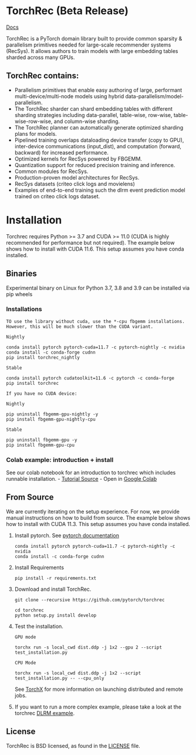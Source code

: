 # TorchRec (Beta Release)
[Docs](https://pytorch.org/torchrec/)

TorchRec is a PyTorch domain library built to provide common sparsity & parallelism primitives needed for large-scale recommender systems (RecSys). It allows authors to train models with large embedding tables sharded across many GPUs.

## TorchRec contains:
- Parallelism primitives that enable easy authoring of large, performant multi-device/multi-node models using hybrid data-parallelism/model-parallelism.
- The TorchRec sharder can shard embedding tables with different sharding strategies including data-parallel, table-wise, row-wise, table-wise-row-wise, and column-wise sharding.
- The TorchRec planner can automatically generate optimized sharding plans for models.
- Pipelined training overlaps dataloading device transfer (copy to GPU), inter-device communications (input_dist), and computation (forward, backward) for increased performance.
- Optimized kernels for RecSys powered by FBGEMM.
- Quantization support for reduced precision training and inference.
- Common modules for RecSys.
- Production-proven model architectures for RecSys.
- RecSys datasets (criteo click logs and movielens)
- Examples of end-to-end training such the dlrm event prediction model trained on criteo click logs dataset.

# Installation

Torchrec requires Python >= 3.7 and CUDA >= 11.0 (CUDA is highly recommended for performance but not required). The example below shows how to install with CUDA 11.6. This setup assumes you have conda installed.

## Binaries

Experimental binary on Linux for Python 3.7, 3.8 and 3.9 can be installed via pip wheels

### Installations
```
TO use the library without cuda, use the *-cpu fbgemm installations. However, this will be much slower than the CUDA variant.

Nightly

conda install pytorch pytorch-cuda=11.7 -c pytorch-nightly -c nvidia
conda install -c conda-forge cudnn
pip install torchrec_nightly

Stable

conda install pytorch cudatoolkit=11.6 -c pytorch -c conda-forge
pip install torchrec

If you have no CUDA device:

Nightly

pip uninstall fbgemm-gpu-nightly -y
pip install fbgemm-gpu-nightly-cpu

Stable

pip uninstall fbgemm-gpu -y
pip install fbgemm-gpu-cpu

```


### Colab example: introduction + install
See our colab notebook for an introduction to torchrec which includes runnable installation.
    - [Tutorial Source](https://github.com/pytorch/torchrec/blob/main/Torchrec_Introduction.ipynb)
    - Open in [Google Colab](https://colab.research.google.com/github/pytorch/torchrec/blob/main/Torchrec_Introduction.ipynb)

## From Source

We are currently iterating on the setup experience. For now, we provide manual instructions on how to build from source. The example below shows how to install with CUDA 11.3. This setup assumes you have conda installed.

1. Install pytorch. See [pytorch documentation](https://pytorch.org/get-started/locally/)
   ```
   conda install pytorch pytorch-cuda=11.7 -c pytorch-nightly -c nvidia
   conda install -c conda-forge cudnn
   ```

2. Install Requirements
   ```
   pip install -r requirements.txt
   ```

3. Download and install TorchRec.
   ```
   git clone --recursive https://github.com/pytorch/torchrec

   cd torchrec
   python setup.py install develop
   ```

4. Test the installation.
   ```
   GPU mode

   torchx run -s local_cwd dist.ddp -j 1x2 --gpu 2 --script test_installation.py

   CPU Mode

   torchx run -s local_cwd dist.ddp -j 1x2 --script test_installation.py -- --cpu_only
   ```
   See [TorchX](https://pytorch.org/torchx/) for more information on launching distributed and remote jobs.

5. If you want to run a more complex example, please take a look at the torchrec [DLRM example](https://github.com/facebookresearch/dlrm/blob/main/torchrec_dlrm/dlrm_main.py).

## License
TorchRec is BSD licensed, as found in the [LICENSE](LICENSE) file.
